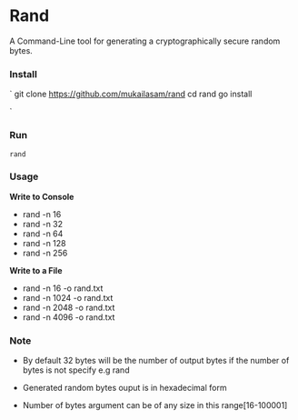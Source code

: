# Rand
A Command-Line tool for generating a cryptographically secure random bytes.

### Install
`
git clone https://github.com/mukailasam/rand
cd rand
go install

`

### Run
`rand`

### Usage

**Write to Console**
- rand -n 16
- rand -n 32
- rand -n 64
- rand -n 128
- rand -n 256

**Write to a File**
- rand -n 16 -o rand.txt
- rand -n 1024 -o rand.txt
- rand -n 2048 -o rand.txt
- rand -n 4096 -o rand.txt

### Note
- By default 32 bytes will be the number of output bytes if the number of bytes is not specify
e.g
rand

- Generated random bytes ouput is in hexadecimal form

- Number of bytes argument can be of any size in this range[16-100001]
